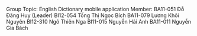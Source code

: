 Group 
Topic: English Dictionary mobile application
Member:
BA11-051	Đỗ Đăng Huy (Leader)
BI12-054	Tống Thị Ngọc Bích
BA11-079	Lương Khôi Nguyên
BI12-310	Ngô Thiên Nga
BI11-015	Nguyễn Hải Anh
BA11-011	Nguyễn Gia Bách
